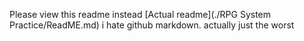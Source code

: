 Please view this readme instead
[Actual readme](./RPG System Practice/ReadME.md)
i hate github markdown. actually just the worst
